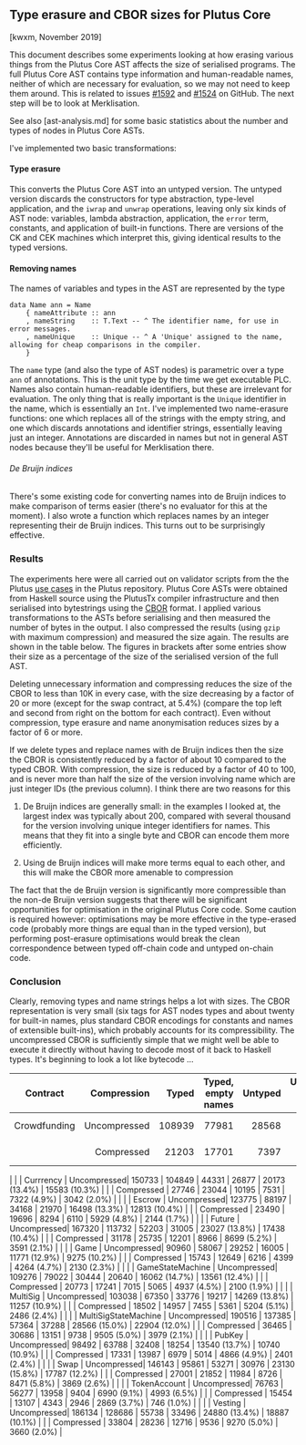 ## Type erasure and CBOR sizes for Plutus Core

[kwxm, November 2019]

This document describes some experiments looking at how erasing
various things from the Plutus Core AST affects the size of serialised
programs.  The full Plutus Core AST contains type information and
human-readable names, neither of which are necessary for evaluation,
so we may not need to keep them around.  This is related to issues
[#1592](https://github.com/input-output-hk/plutus/issues/1592) and
[#1524](https://github.com/input-output-hk/plutus/issues/1524) on
GitHub.  The next step will be to look at Merklisation.

See also [ast-analysis.md] for some basic statistics about the number
and types of nodes in Plutus Core ASTs.

I've implemented two basic transformations:

#### Type erasure

This converts the Plutus Core AST into an untyped version.  The
untyped version discards the constructors for type abstraction,
type-level application, and the `iwrap` and `unwrap` operations,
leaving only six kinds of AST node: variables, lambda abstraction,
application, the `error` term, constants, and application of built-in
functions.  There are versions of the CK and CEK machines which
interpret this, giving identical results to the typed versions.

#### Removing names
The names of variables and types in the AST are represented by the type

```
data Name ann = Name
    { nameAttribute :: ann
    , nameString    :: T.Text -- ^ The identifier name, for use in error messages.
    , nameUnique    :: Unique -- ^ A 'Unique' assigned to the name, allowing for cheap comparisons in the compiler.
    }
```

The `name` type (and also the type of AST nodes) is parametric over a
type `ann` of annotations.  This is the unit type by the time we get
executable PLC.  Names also contain human-readable identifiers, but
these are irrelevant for evaluation.  The only thing that is really
important is the `Unique` identifier in the name, which is essentially
an `Int`.  I've implemented two name-erasure functions: one which
replaces all of the strings with the empty string, and one which
discards annotations and identifier strings, essentially leaving just
an integer.  Annotations are discarded in names but not in general
AST nodes because they'll be useful for Merklisation there.

###### De Bruijn indices
There's some existing code for converting names into de Bruijn indices
to make comparison of terms easier (there's no evaluator for this at the moment).
I also wrote a function which replaces names by an integer representing their
de Bruijn indices.  This turns out to be surprisingly effective.

### Results

The experiments here were all carried out on validator scripts from
the the Plutus [use cases](https://github.com/input-output-hk/plutus/tree/master/plutus-use-cases)
in the Plutus repository.  Plutus Core ASTs were obtained from Haskell
source using the PlutusTx compiler infrastructure and then serialised
into bytestrings using the
[CBOR](http://hackage.haskell.org/package/serialise) format.  I
applied various transformations to the ASTs before serialising and
then measured the number of bytes in the output.  I also compressed the
results (using `gzip` with maximum compression) and measured the size
again.  The results are shown in the table below.  The figures in
brackets after some entries show their size as a percentage of the
size of the serialised version of the full AST.

Deleting unnecessary information and compressing reduces the size of
the CBOR to less than 10K in every case, with the size decreasing by a
factor of 20 or more (except for the swap contract, at 5.4%) (compare
the top left and second from right on the bottom for each contract).  Even
without compression, type erasure and name anonymisation reduces sizes
by a factor of 6 or more.

If we delete types and replace names with de Bruijn indices then the
size the CBOR is consistently reduced by a factor of about 10
compared to the typed CBOR.  With compression, the size is reduced
by a factor of 40 to 100, and is never more than half the size of the
version involving name which are just integer IDs (the previous
column).  I think there are two reasons for this

 1. De Bruijn indices are generally small: in the examples I looked
    at, the largest index was typically about 200, compared with
    several thousand for the version involving unique integer
    identifiers for names.  This means that they fit into a single
    byte and CBOR can encode them more efficiently.

 2. Using de Bruijn indices will make more terms equal to each other, and
    this will make the CBOR more amenable to compression

The fact that the de Bruijn version is significantly more compressible
than the non-de Bruijn version suggests that there will be significant
opportunities for optimisation in the original Plutus Core code.  Some
caution is required however: optimisations may be more effective in
the type-erased code (probably more things are equal than in the typed
version), but performing post-erasure optimisations would break the
clean correspondence between typed off-chain code and untyped on-chain
code.

### Conclusion

Clearly, removing types and name strings helps a lot with sizes.  The
CBOR representation is very small (six tags for AST nodes types and
about twenty for built-in names, plus standard CBOR encodings for
constants and names of extensible built-ins), which probably accounts
for its compressibility.  The uncompressed CBOR is sufficiently simple
that we might well be able to execute it directly without having to
decode most of it back to Haskell types.  It's beginning to look a lot
like bytecode ...


| Contract | Compression | Typed | Typed, empty names | Untyped | Untyped, empty names | Untyped, no names | Untyped, de Bruijn |
| :---: | ---: | ---: | ---: | ---: | ---: | ---: | ---: |
| Crowdfunding |  Uncompressed| 108939 | 77981 | 28568 | 18527 | 13893 (12.8%) | 10317 (9.5%) | 
|     | Compressed | 21203 | 17701 | 7397 | 5348 | 5211 (4.8%) | 1697 (1.6%) | 
|
|
| Currrency |  Uncompressed| 150733 | 104849 | 44331 | 26877 | 20173 (13.4%) | 15583 (10.3%) | 
|     | Compressed | 27746 | 23044 | 10195 | 7531 | 7322 (4.9%) | 3042 (2.0%) | 
|
|
| Escrow |  Uncompressed| 123775 | 88197 | 34168 | 21970 | 16498 (13.3%) | 12813 (10.4%) | 
|     | Compressed | 23490 | 19696 | 8294 | 6110 | 5929 (4.8%) | 2144 (1.7%) | 
|
|
| Future |  Uncompressed| 167320 | 113732 | 52203 | 31005 | 23027 (13.8%) | 17438 (10.4%) | 
|     | Compressed | 31178 | 25735 | 12201 | 8966 | 8699 (5.2%) | 3591 (2.1%) | 
|
|
| Game |  Uncompressed| 90960 | 58067 | 29252 | 16005 | 11771 (12.9%) | 9275 (10.2%) | 
|     | Compressed | 15743 | 12649 | 6216 | 4399 | 4264 (4.7%) | 2130 (2.3%) | 
|
|
| GameStateMachine |  Uncompressed| 109276 | 79022 | 30444 | 20640 | 16062 (14.7%) | 13561 (12.4%) | 
|     | Compressed | 20773 | 17241 | 7015 | 5065 | 4937 (4.5%) | 2100 (1.9%) | 
|
|
| MultiSig |  Uncompressed| 103038 | 67350 | 33776 | 19217 | 14269 (13.8%) | 11257 (10.9%) | 
|     | Compressed | 18502 | 14957 | 7455 | 5361 | 5204 (5.1%) | 2486 (2.4%) | 
|
|
| MultiSigStateMachine |  Uncompressed| 190516 | 137385 | 57364 | 37288 | 28566 (15.0%) | 22904 (12.0%) | 
|     | Compressed | 36465 | 30686 | 13151 | 9738 | 9505 (5.0%) | 3979 (2.1%) | 
|
|
| PubKey |  Uncompressed| 98492 | 63788 | 32408 | 18254 | 13540 (13.7%) | 10740 (10.9%) | 
|     | Compressed | 17331 | 13987 | 6979 | 5014 | 4866 (4.9%) | 2401 (2.4%) | 
|
|
| Swap |  Uncompressed| 146143 | 95861 | 53271 | 30976 | 23130 (15.8%) | 17787 (12.2%) | 
|     | Compressed | 27001 | 21852 | 11984 | 8726 | 8471 (5.8%) | 3869 (2.6%) | 
|
|
| TokenAccount |  Uncompressed| 76763 | 56277 | 13958 | 9404 | 6990 (9.1%) | 4993 (6.5%) | 
|     | Compressed | 15454 | 13107 | 4343 | 2946 | 2869 (3.7%) | 746 (1.0%) | 
|
|
| Vesting |  Uncompressed| 186134 | 128686 | 55738 | 33496 | 24880 (13.4%) | 18887 (10.1%) | 
|     | Compressed | 33804 | 28236 | 12716 | 9536 | 9270 (5.0%) | 3660 (2.0%) | 
